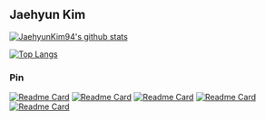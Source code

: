 ## Jaehyun Kim

[![JaehyunKim94's github stats](https://github-readme-stats.vercel.app/api?username=JaehyunKim94)](https://github.com/anuraghazra/github-readme-stats)

[![Top Langs](https://github-readme-stats.vercel.app/api/top-langs/?username=JaehyunKim94&layout=compact)](https://github.com/anuraghazra/github-readme-stats)

### Pin
[![Readme Card](https://github-readme-stats.vercel.app/api/pin/?username=JaehyunKim94&repo=Algorithm_Problem)](https://github.com/JaehyunKim94/Algorithm_Problem)
[![Readme Card](https://github-readme-stats.vercel.app/api/pin/?username=JaehyunKim94&repo=Project_wouldyouci)](https://github.com/JaehyunKim94/Project_wouldyouci)
[![Readme Card](https://github-readme-stats.vercel.app/api/pin/?username=JaehyunKim94&repo=Project_mindgitter)](https://github.com/JaehyunKim94/Project_mindgitter)
[![Readme Card](https://github-readme-stats.vercel.app/api/pin/?username=JaehyunKim94&repo=java)](https://github.com/JaehyunKim94/java)
[![Readme Card](https://github-readme-stats.vercel.app/api/pin/?username=JaehyunKim94&repo=modernJS)](https://github.com/JaehyunKim94/modernJS)
